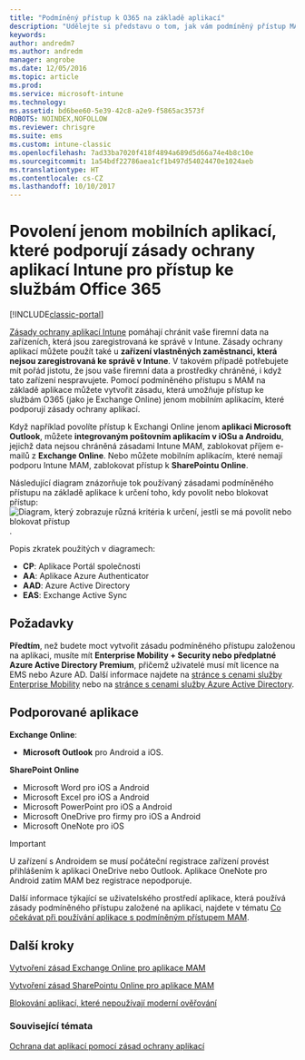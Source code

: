 ```yaml
---
title: "Podmíněný přístup k O365 na základě aplikací"
description: "Udělejte si představu o tom, jak vám podmíněný přístup MAM pomůže určit, které aplikace mají přístup ke službám O365."
keywords: 
author: andredm7
ms.author: andredm
manager: angrobe
ms.date: 12/05/2016
ms.topic: article
ms.prod: 
ms.service: microsoft-intune
ms.technology: 
ms.assetid: bd6bee60-5e39-42c8-a2e9-f5865ac3573f
ROBOTS: NOINDEX,NOFOLLOW
ms.reviewer: chrisgre
ms.suite: ems
ms.custom: intune-classic
ms.openlocfilehash: 7ad33ba7020f418f4894a689d5d66a74e4b8c10e
ms.sourcegitcommit: 1a54bdf22786aea1cf1b497d54024470e1024aeb
ms.translationtype: HT
ms.contentlocale: cs-CZ
ms.lasthandoff: 10/10/2017
---
```

# <a name="allow-only-mobile-apps-that-support-intune-app-protection-policies-to-access-office-365-services"></a>Povolení jenom mobilních aplikací, které podporují zásady ochrany aplikací Intune pro přístup ke službám Office 365

[!INCLUDE[classic-portal](../includes/classic-portal.md)]

[Zásady ochrany aplikací Intune](protect-apps-and-data-with-microsoft-intune.md) pomáhají chránit vaše firemní data na zařízeních, která jsou zaregistrovaná ke správě v Intune. Zásady ochrany aplikací můžete použít také u **zařízení vlastněných zaměstnanci, která nejsou zaregistrovaná ke správě v Intune**.  V takovém případě potřebujete mít pořád jistotu, že jsou vaše firemní data a prostředky chráněné, i když tato zařízení nespravujete. Pomocí podmíněného přístupu s MAM na základě aplikace můžete vytvořit zásadu, která umožňuje přístup ke službám O365 (jako je Exchange Online) jenom mobilním aplikacím, které podporují zásady ochrany aplikací.

Když například povolíte přístup k Exchangi Online jenom **aplikaci Microsoft Outlook**, můžete **integrovaným poštovním aplikacím v iOSu a Androidu**, jejichž data nejsou chráněná zásadami Intune MAM, zablokovat příjem e-mailů z **Exchange Online**. Nebo můžete mobilním aplikacím, které nemají podporu Intune MAM, zablokovat přístup k **SharePointu Online**.

Následující diagram znázorňuje tok používaný zásadami podmíněného přístupu na základě aplikace k určení toho, kdy povolit nebo blokovat přístup: ![Diagram, který zobrazuje různá kritéria k určení, jestli se má povolit nebo blokovat přístup ](../media/mam-ca-decision-flow_simple.png).

Popis zkratek použitých v diagramech:
* **CP**: Aplikace Portál společnosti
* **AA**: Aplikace Azure Authenticator
* **AAD**: Azure Active Directory
* **EAS**: Exchange Active Sync

## <a name="prerequisites"></a>Požadavky
**Předtím**, než budete moct vytvořit zásadu podmíněného přístupu založenou na aplikaci, musíte mít **Enterprise Mobility + Security nebo předplatné Azure Active Directory Premium**, přičemž uživatelé musí mít licence na EMS nebo Azure AD. Další informace najdete na [stránce s cenami služby Enterprise Mobility](https://www.microsoft.com/cloud-platform/enterprise-mobility-pricing) nebo na [stránce s cenami služby Azure Active Directory](https://azure.microsoft.com/pricing/details/active-directory/).


## <a name="supported-apps"></a>Podporované aplikace
**Exchange Online**:
* **Microsoft Outlook** pro Android a iOS.

**SharePoint Online**
* Microsoft Word pro iOS a Android
* Microsoft Excel pro iOS a Android
* Microsoft PowerPoint pro iOS a Android
* Microsoft OneDrive pro firmy pro iOS a Android
* Microsoft OneNote pro iOS

>[!IMPORTANT]
>U zařízení s Androidem se musí počáteční registrace zařízení provést přihlášením k aplikaci OneDrive nebo Outlook. Aplikace OneNote pro Android zatím MAM bez registrace nepodporuje.

Další informace týkající se uživatelského prostředí aplikace, která používá zásady podmíněného přístupu založené na aplikaci, najdete v tématu [Co očekávat při používání aplikace s podmíněným přístupem MAM](use-apps-with-mam-ca.md).


## <a name="next-steps"></a>Další kroky
[Vytvoření zásad Exchange Online pro aplikace MAM](mam-ca-for-exchange-online.md)

[Vytvoření zásad SharePointu Online pro aplikace MAM](mam-ca-for-sharepoint-online.md)

[Blokování aplikací, které nepoužívají moderní ověřování](block-apps-with-no-modern-authentication.md)

### <a name="see-also"></a>Související témata

[Ochrana dat aplikací pomocí zásad ochrany aplikací](protect-app-data-using-mobile-app-management-policies-with-microsoft-intune.md)
